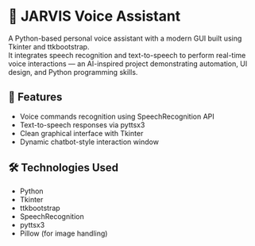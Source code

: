 # 🤖 JARVIS Voice Assistant

A Python-based personal voice assistant with a modern GUI built using Tkinter and ttkbootstrap.  
It integrates speech recognition and text-to-speech to perform real-time voice interactions — an AI-inspired project demonstrating automation, UI design, and Python programming skills.

## 🧩 Features
- Voice commands recognition using SpeechRecognition API
- Text-to-speech responses via pyttsx3
- Clean graphical interface with Tkinter
- Dynamic chatbot-style interaction window

## 🛠️ Technologies Used
- Python
- Tkinter
- ttkbootstrap
- SpeechRecognition
- pyttsx3
- Pillow (for image handling)



